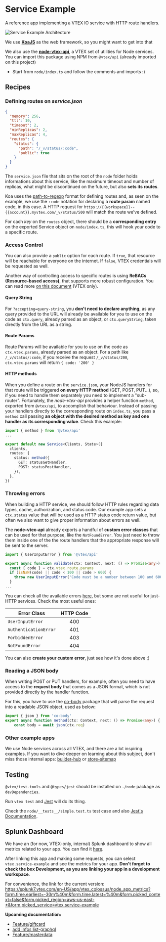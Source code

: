 

# Service Example

A reference app implementing a VTEX IO service with HTTP route handlers.

![Service Example Architecture](https://user-images.githubusercontent.com/18706156/77381360-72489680-6d5c-11ea-9da8-f4f03b6c5f4c.jpg)

We use [**KoaJS**](https://koajs.com/) as the web framework, so you might want to get into that

We also use the [**node-vtex-api**](https://github.com/vtex/node-vtex-api), a VTEX set of utilities for Node services. You can import this package using NPM from `@vtex/api` (already imported on this project)

- Start from `node/index.ts` and follow the comments and imports :)

## Recipes

### Defining routes on _service.json_ 
```json
{
  "memory": 256,
  "ttl": 10,
  "timeout": 2,
  "minReplicas": 2,
  "maxReplicas": 4,
  "routes": {
    "status": {
      "path": "/_v/status/:code",
      "public": true
    }
  }
}
```

The `service.json` file that sits on the root of the `node` folder holds informations about this service, like the maximum timeout and number of replicas, what might be discontinued on the future, but also **sets its routes**. 

Koa uses the [path-to-regexp](https://github.com/pillarjs/path-to-regexp) format for defining routes and, as seen on the example, we use the `:code` notation for declaring a **route param** named code, in this case. A HTTP request for `https://{{workspace}}--{{account}}.myvtex.com/_v/status/500` will match the route we've defined. 

For cach _key_ on the `routes` object, there should be a **corresponding entry** on the exported Service object on `node/index.ts`, this will hook your code to a specific route.

### Access Control
You can also provide a `public` option for each route. If `true`, that resource will be reachable for everyone on the internet. If `false`, VTEX credentials will be requested as well.

Another way of controlling access to specific routes is using **ReBACs (Resource-based access)**, that supports more robust configuration. You can read more [on this document](https://docs.google.com/document/d/1ZxNHMFIXfXz3BgTN9xyrHL3V5dYz14wivYgQjRBZ6J8/edit#heading=h.z7pad3qd2qw7) (VTEX only).

#### Query String
For `?accepting=query-string`, you **don't need to declare anything**, as any query provided to the URL will already be available for you to use on the code as `ctx.query`, already parsed as an object, or `ctx.queryString`, taken directly from the URL as a string.

#### Route Params
Route Params will be available for you to use on the code as `ctx.vtex.params`, already parsed as an object.
For a path like `/_v/status/:code`, if you receive the request `/_v/status/200`, `ctx.vtex.params` will return `{ code: '200' }`

#### HTTP methods
When you define a route on the `service.json`, your NodeJS handlers for that route will be triggered  **on every HTTP method** (GET, POST, PUT...), so, if you need to handle them separately you need to implement a "sub-router". Fortunately, the _node-vtex-api_ provides a helper function `method`, exported from `@vtex/api`, to accomplish that behaviour. Instead of passing your handlers directly to the corresponding route on `index.ts`, you pass a `method` call passing **an object with the desired method as key and one handler as its corresponding value**. Check this example:
```typescript
import { method } from '@vtex/api'
...

export default new Service<Clients, State>({
  clients,
  routes: {
    status: method({
      GET: statusGetHandler,
      POST: statusPostHandler,
    }),
  },
})
```

### Throwing errors

When building a HTTP service, we should follow HTTP rules regarding data types, cache, authorization, and status code. Our example app sets a `ctx.status` value that will be used as a HTTP status code return value, but often we also want to give proper information about errors as well.

The **node-vtex-api** already exports a handful of **custom error classes** that can be used for that purpose, like the `NotFoundError`. You just need to throw them inside one of the the route handlers that the appropriate response will be sent to the server.

```typescript
import { UserInputError } from '@vtex/api'

export async function validate(ctx: Context, next: () => Promise<any>) {
  const { code } = ctx.vtex.route.params
  if (isNaN(code) || code < 100 || code > 600) {
    throw new UserInputError('Code must be a number between 100 and 600')
  }
...
```

You can check all the available errors [here](https://github.com/vtex/node-vtex-api/tree/fd6139349de4e68825b1074f1959dd8d0c8f4d5b/src/errors), but some are not useful for just-HTTP services. Check the most useful ones:

|Error Class | HTTP Code |
|--|:--:|
| `UserInputError` | 400 |
| `AuthenticationError` | 401 |
| `ForbiddenError` | 403 |
| `NotFoundError` | 404 |

You can also **create your custom error**, just see how it's done above ;)

### Reading a JSON body

When writing POST or PUT handlers, for example, often you need to have access to the **request body** that comes as a JSON format, which is not provided directly by the handler function.

For this, you have to use the [co-body](https://www.npmjs.com/package/co-body) package that will parse the request into a readable JSON object, used as below: 
```typescript
import { json } from 'co-body'
export async function method(ctx: Context, next: () => Promise<any>) {
    const body = await json(ctx.req)
```

### Other example apps

We use Node services across all VTEX, and there are a lot inspiring examples. If you want to dive deeper on learning about this subject, don't miss those internal apps: [builder-hub](https://github.com/vtex/builder-hub) or [store-sitemap](https://github.com/vtex-apps/store-sitemap)


## Testing

`@vtex/test-tools` and `@types/jest` should be installed on `./node` package as `devDependencies`.

Run `vtex test` and [Jest](https://jestjs.io/) will do its thing.

Check the `node/__tests__/simple.test.ts` test case and also [Jest's Documentation](https://jestjs.io/docs/en/getting-started).

## Splunk Dashboard

We have an (for now, VTEX-only, internal) Splunk dashboard to show all metrics related to your app. You can find it [here](https://splunk7.vtex.com/en-US/app/vtex_colossus/node_app_metrics).

After linking this app and making some requests, you can select `vtex.service-example` and see the metrics for your app. **Don't forget to check the box Development, as you are linking your app in a development workspace**.

For convenience, the link for the current version: https://splunk7.vtex.com/en-US/app/vtex_colossus/node_app_metrics?form.time.earliest=-30m%40m&form.time.latest=%40m&form.picked_context=false&form.picked_region=aws-us-east-*&form.picked_service=vtex.service-example


**Upcoming documentation:**

 - [Feature/giftcard](https://github.com/vtex-apps/gift-card-list/pull/1)
 - [add infos list-graphql](https://github.com/vtex-apps/gift-card-list/pull/2)
 - [Feature/masterdata](https://github.com/vtex-apps/gift-card-list/pull/3)